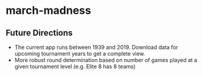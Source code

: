 # march-madness

## Future Directions
- The current app runs between 1939 and 2019. Download data for upcoming tournament years to get a complete view. 
- More robust round determination based on number of games played at a given tournament level (e.g. Elite 8 has 8 teams)